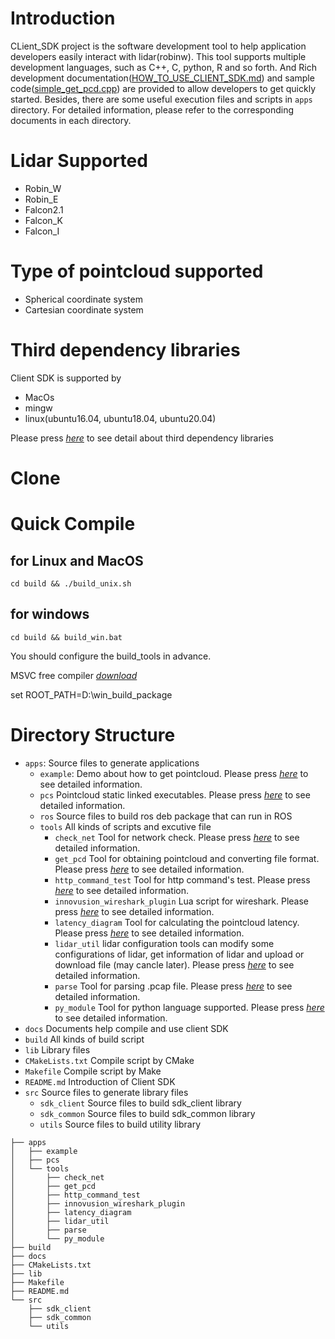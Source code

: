 # Introduction
CLient_SDK project is the software development tool to help application developers easily interact with lidar(robinw). This tool supports multiple development languages, such as C++, C, python, R and so forth. And Rich development documentation([HOW_TO_USE_CLIENT_SDK.md](./docs/HOW_TO_USE_CLIENT_SDK.md)) and sample code([simple_get_pcd.cpp](./apps/example/simple_get_pcd.cpp)) are provided to allow developers to get quickly started. Besides, there are some useful execution files and scripts in ```apps``` directory. For detailed information, please refer to the corresponding documents in each directory.

# Lidar Supported
+ Robin_W
+ Robin_E
+ Falcon2.1
+ Falcon_K
+ Falcon_I

# Type of pointcloud supported
+ Spherical coordinate system
+ Cartesian coordinate system

# Third dependency libraries
Client SDK is supported by
  + MacOs
  + mingw
  + linux(ubuntu16.04, ubuntu18.04, ubuntu20.04)

Please press *[here](/docs/DEPENDENCY.md)* to see detail about third dependency libraries

# Clone


# Quick Compile
## for Linux and MacOS
```
cd build && ./build_unix.sh
```
## for windows

```
cd build && build_win.bat
```
You should configure the build_tools in advance.

MSVC free compiler *[download](!https://aka.ms/vs/17/release/vs_buildtools.exe)*

set ROOT_PATH=D:\win_build_package

# Directory Structure
+ ```apps```: Source files to generate applications
  + ```example```: Demo about how to get pointcloud. Please press *[here](./docs/demo.md)* to see detailed information.
  + ```pcs``` Pointcloud static linked executables. Please press *[here](./docs/inno_pc_client.md)* to see detailed information.
  + ```ros``` Source files to build ros deb package that can run in ROS
  + ```tools``` All kinds of scripts and excutive file
    + ```check_net``` Tool for network check. Please press *[here](./docs/check_net.md)* to see detailed information.
    + ```get_pcd```  Tool for obtaining pointcloud and converting file format. Please press *[here](./docs/get_pcd.md)* to see detailed information.
    + ```http_command_test``` Tool for http command's test. Please press *[here](./docs/http_command_test.md)* to see detailed information.
    + ```innovusion_wireshark_plugin``` Lua script for wireshark. Please press *[here](./docs/innovusion_lua.md)* to see detailed information.
    + ```latency_diagram``` Tool for calculating the pointcloud latency. Please press *[here](./docs/latency_diagram.md)* to see detailed information.
    + ```lidar_util``` lidar configuration tools can modify some configurations of lidar, get information of lidar and upload or download file (may cancle later). Please press *[here](./docs/innovusion_lidar_util.md)* to see detailed information.
    + ```parse``` Tool for parsing .pcap file. Please press *[here](./docs/parse.md)* to see detailed information.
    + ```py_module``` Tool for python language supported. Please press *[here](./docs/py_module.md)* to see detailed information.
+ ```docs``` Documents help compile and use client SDK
+ ```build``` All kinds of build script
+ ```lib``` Library files
+ ```CMakeLists.txt``` Compile script by CMake
+ ```Makefile``` Compile script by Make
+ ```README.md``` Introduction of Client SDK
+ ```src``` Source files to generate library files
  + ```sdk_client``` Source files to build sdk_client library
  + ```sdk_common``` Source files to build sdk_common library
  + ```utils``` Source files to build utility library



```shell
├── apps
│   ├── example
│   ├── pcs
│   └── tools
│       ├── check_net
│       ├── get_pcd
│       ├── http_command_test
│       ├── innovusion_wireshark_plugin
│       ├── latency_diagram
│       ├── lidar_util
│       ├── parse
│       └── py_module
├── build
├── docs
├── CMakeLists.txt
├── lib
├── Makefile
├── README.md
└── src
    ├── sdk_client
    ├── sdk_common
    └── utils
```
